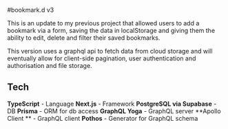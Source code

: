 #bookmark.d v3

This is an update to my previous project that allowed users to add a bookmark via a form, saving the data in localStorage and giving them the ability to edit, delete and filter their saved bookmarks.

This version uses a graphql api to fetch data from cloud storage and will eventually allow for client-side pagination, user authentication and authorisation and file storage. 

## Tech

**TypeScript** - Language
**Next.js** - Framework
**PostgreSQL via Supabase** - DB
**Prisma** - ORM for db access
**GraphQL Yoga** - GraphQL server
**Apollo Client ** - GraphQL client
**Pothos** - Generator for GraphQL schema 
